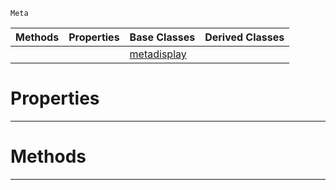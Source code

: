  `Meta`

|Methods|Properties|Base Classes|Derived Classes|
|---|---|---|---|
| | |[metadisplay](https://github.com/ZilchEngine/ZilchDocs/blob/master/code_reference/class_reference/metadisplay.md)| |


 #  Properties


---  
 #  Methods


---  
 

 